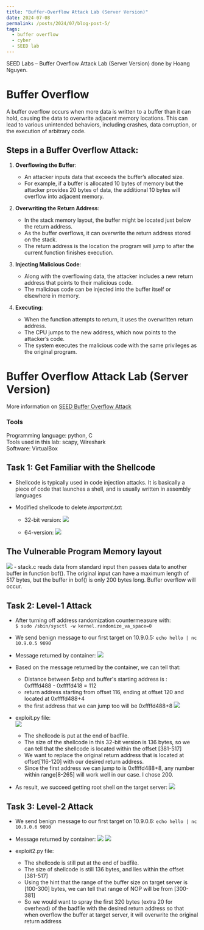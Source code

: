 ```yaml
---
title: "Buffer-Overflow Attack Lab (Server Version)"
date: 2024-07-08
permalink: /posts/2024/07/blog-post-5/
tags:
  - buffer overflow
  - cyber
  - SEED lab
---
```


SEED Labs – Buffer Overflow Attack Lab (Server Version) done by Hoang Nguyen.

# Buffer Overflow

A buffer overflow occurs when more data is written to a buffer than it can hold, causing the data to overwrite adjacent memory locations. This can lead to various unintended behaviors, including crashes, data corruption, or the execution of arbitrary code.

## Steps in a Buffer Overflow Attack:

1. **Overflowing the Buffer**:

   - An attacker inputs data that exceeds the buffer’s allocated size.
   - For example, if a buffer is allocated 10 bytes of memory but the attacker provides 20 bytes of data, the additional 10 bytes will overflow into adjacent memory.

2. **Overwriting the Return Address**:

   - In the stack memory layout, the buffer might be located just below the return address.
   - As the buffer overflows, it can overwrite the return address stored on the stack.
   - The return address is the location the program will jump to after the current function finishes execution.

3. **Injecting Malicious Code**:

   - Along with the overflowing data, the attacker includes a new return address that points to their malicious code.
   - The malicious code can be injected into the buffer itself or elsewhere in memory.

4. **Executing**:

   - When the function attempts to return, it uses the overwritten return address.
   - The CPU jumps to the new address, which now points to the attacker’s code.
   - The system executes the malicious code with the same privileges as the original program.

# Buffer Overflow Attack Lab (Server Version)

More information on [SEED Buffer Overflow Attack](https://seedsecuritylabs.org/Labs_20.04/Software/Buffer_Overflow_Server/)

### Tools

Programming language: python, C <br>
Tools used in this lab: scapy, Wireshark <br>
Software: VirtualBox

## Task 1: Get Familiar with the Shellcode

- Shellcode is typically used in code injection attacks. It is basically a piece of code that launches a shell, and is usually written in assembly languages

- Modified shellcode to delete _important.txt_:

  - 32-bit version:
    <img src='/images/shellcoderemove32.png'>

  - 64-version:
    <img src='/images/shellcoderemove64.png'>

## The Vulnerable Program Memory layout

<img src='/images/stackfile.png'>
- stack.c reads data from standard input then passes data to another buffer in function bof(). The original input can have a maximum length of 517 bytes, but the buffer in bof() is only 200 bytes long. Buffer overflow will occur.

## Task 2: Level-1 Attack

- After turning off address randomization countermeasure with: <br>
  `$ sudo /sbin/sysctl -w kernel.randomize_va_space=0`

- We send benign message to our first target on 10.9.0.5: `echo hello | nc 10.9.0.5 9090`
- Message returned by container:
  <img src='/images/benignreturn.png'>

- Based on the message returned by the container, we can tell that:

  - Distance between $ebp and buffer's starting address is : <br>
    0xffffd488 - 0xffffd418 = 112
  - return address starting from offset 116, ending at offset 120 and located at 0xffffd488+4 <br>
  - the first address that we can jump too will be 0xffffd488+8
    <img src='/images/stackmemorylayout.png'>

- exploit.py file: <br >
  <img src='/images/exploit1file.png'>

  - The shellcode is put at the end of badfile.
  - The size of the shellcode in this 32-bit version is 136 bytes, so we can tell that the shellcode is located within the offset [381-517]
  - We want to replace the original return address that is located at offset[116-120] with our desired return address.
  - Since the first address we can jump to is 0xffffd488+8, any number within range[8-265] will work well in our case. I chose 200.

- As result, we succeed getting root shell on the target server:
  <img src='/images/exploit1succeed.png'>

## Task 3: Level-2 Attack

- We send benign message to our first target on 10.9.0.6: `echo hello | nc 10.9.0.6 9090`
- Message returned by container:
  <img src='/images/benignreturn2.png'>
  <img src='/images/stack2memorylayout.png'>
- exploit2.py file: <br>

  - The shellcode is still put at the end of badfile.
  - The size of shellcode is still 136 bytes, and lies within the offset [381-517]
  - Using the hint that the range of the buffer size on target server is [100-300] bytes, we can tell that range of NOP will be from [300-381]
  - So we would want to spray the first 320 bytes (extra 20 for overhead) of the badfile with the desired return address so that when overflow the buffer at target server, it will overwrite the original return address
